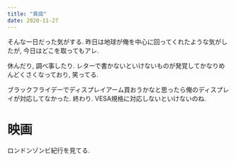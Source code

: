 ```yaml
---
title: "貴腐"
date: 2020-11-27
---
```



そんな一日だった気がする. 昨日は地球が俺を中心に回ってくれたような気がしたが, 今日はどこを取ってもアレ.

休んだり, 調べ事したり. レターで書かないといけないものが発覚してかなりめんどくさくなっており, 笑ってる.

ブラックフライデーでディスプレイアーム買おうかなと思ったら俺のディスプレイが対応してなかった. 終わり. VESA規格に対応しないといけないのね.

# 映画
ロンドンゾンビ紀行を見てる.